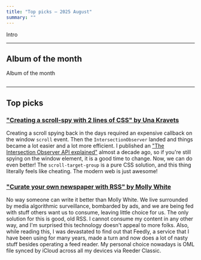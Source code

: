 ```yaml
---
title: "Top picks — 2025 August"
summary: ""
---
```


Intro

---

## Album of the month

Album of the month

![]()

---

## Top picks

### ["Creating a scroll-spy with 2 lines of CSS" by Una Kravets](https://una.im/scroll-target-group/)

Creating a scroll spying back in the days required an expensive callback on the window `scroll` event. Then the `IntersectionObserver` landed and things became a lot easier and a lot more efficient. I published an ["The Intersection Observer API explained"](https://pawelgrzybek.com/the-intersection-observer-api-explained/) almost a decade ago, so if you're still spying on the window element, it is a good time to change. Now, we can do even better! The `scroll-target-group` is a pure CSS solution, and this thing literally feels like cheating. The modern web is just awesome!

### ["Curate your own newspaper with RSS" by Molly White](https://www.citationneeded.news/curate-with-rss/)

No way someone can write it better than Molly White. We live surrounded by media algorithmic surveillance, bombarded by ads, and we are being fed with stuff others want us to consume, leaving little choice for us. The only solution for this is good, old RSS. I cannot consume my content in any other way, and I'm surprised this technology doesn't appeal to more folks. Also, while reading this, I was devastated to find out that Feedly, a service that I have been using for many years, made a turn and now does a lot of nasty stuff besides operating a feed reader. My personal choice nowadays is OML file synced by iCloud across all my devices via Reeder Classic.
